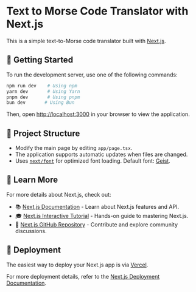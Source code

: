 # Text to Morse Code Translator with Next.js

This is a simple text-to-Morse code translator built with [Next.js](https://nextjs.org).

## 🚀 Getting Started

To run the development server, use one of the following commands:

```bash
npm run dev    # Using npm
yarn dev       # Using Yarn
pnpm dev       # Using pnpm
bun dev       # Using Bun
```

Then, open [http://localhost:3000](http://localhost:3000) in your browser to view the application.

## 📂 Project Structure
- Modify the main page by editing `app/page.tsx`.
- The application supports automatic updates when files are changed.
- Uses [`next/font`](https://nextjs.org/docs/app/building-your-application/optimizing/fonts) for optimized font loading. Default font: [Geist](https://vercel.com/font).

## 📖 Learn More
For more details about Next.js, check out:
- 📚 [Next.js Documentation](https://nextjs.org/docs) - Learn about Next.js features and API.
- 🎓 [Next.js Interactive Tutorial](https://nextjs.org/learn) - Hands-on guide to mastering Next.js.
- 🔗 [Next.js GitHub Repository](https://github.com/vercel/next.js) - Contribute and explore community discussions.

## 🚀 Deployment
The easiest way to deploy your Next.js app is via [Vercel](https://vercel.com/new?utm_medium=default-template&filter=next.js&utm_source=create-next-app&utm_campaign=create-next-app-readme).

For more deployment details, refer to the [Next.js Deployment Documentation](https://nextjs.org/docs/app/building-your-application/deploying).
